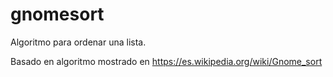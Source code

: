 # gnomesort

Algoritmo para ordenar una lista.

Basado en algoritmo mostrado en https://es.wikipedia.org/wiki/Gnome_sort
